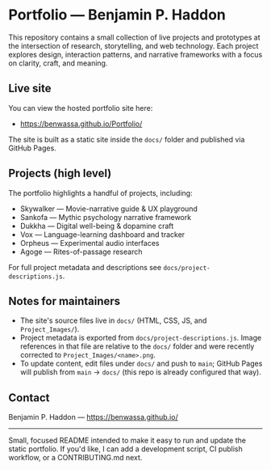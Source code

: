 # Portfolio — Benjamin P. Haddon

This repository contains a small collection of live projects and prototypes at the intersection of research, storytelling, and web technology. Each project explores design, interaction patterns, and narrative frameworks with a focus on clarity, craft, and meaning.

## Live site

You can view the hosted portfolio site here:

- https://benwassa.github.io/Portfolio/

The site is built as a static site inside the `docs/` folder and published via GitHub Pages.

## Projects (high level)

The portfolio highlights a handful of projects, including:

- Skywalker — Movie-narrative guide & UX playground
- Sankofa — Mythic psychology narrative framework
- Dukkha — Digital well-being & dopamine craft
- Vox — Language-learning dashboard and tracker
- Orpheus — Experimental audio interfaces
- Agoge — Rites-of-passage research

For full project metadata and descriptions see `docs/project-descriptions.js`.


## Notes for maintainers

- The site's source files live in `docs/` (HTML, CSS, JS, and `Project_Images/`).
- Project metadata is exported from `docs/project-descriptions.js`. Image references in that file are relative to the `docs/` folder and were recently corrected to `Project_Images/<name>.png`.
- To update content, edit files under `docs/` and push to `main`; GitHub Pages will publish from `main` -> `docs/` (this repo is already configured that way).

## Contact

Benjamin P. Haddon — https://benwassa.github.io/

---

Small, focused README intended to make it easy to run and update the static portfolio. If you'd like, I can add a development script, CI publish workflow, or a CONTRIBUTING.md next.

